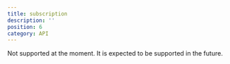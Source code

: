 ```yaml
---
title: subscription
description: ''
position: 6
category: API
---
```


Not supported at the moment. It is expected to be supported in the future.
